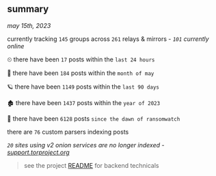 
## summary
_may 15th, 2023_

currently tracking `145` groups across `261` relays & mirrors - _`101` currently online_

⏲ there have been `17` posts within the `last 24 hours`

🦈 there have been `184` posts within the `month of may`

🪐 there have been `1149` posts within the `last 90 days`

🏚 there have been `1437` posts within the `year of 2023`

🦕 there have been `6128` posts `since the dawn of ransomwatch`

there are `76` custom parsers indexing posts

_`20` sites using v2 onion services are no longer indexed - [support.torproject.org](https://support.torproject.org/onionservices/v2-deprecation/)_

> see the project [README](https://github.com/joshhighet/ransomwatch#ransomwatch--) for backend technicals
